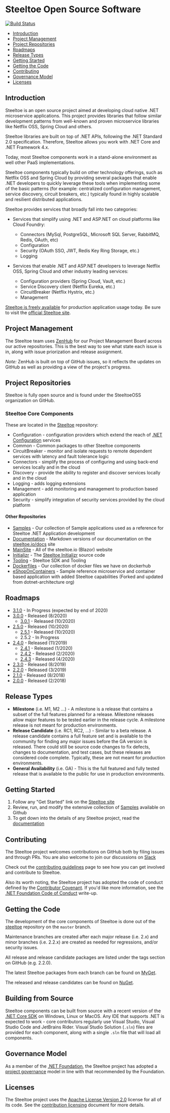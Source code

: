 # Steeltoe Open Source Software

[![Build Status](https://dev.azure.com/SteeltoeOSS/Steeltoe/_apis/build/status/SteeltoeOSS.steeltoe?branchName=master)](https://dev.azure.com/SteeltoeOSS/Steeltoe/_build/latest?definitionId=4&branchName=master)

* [Introduction](#introduction)
* [Project Management](#project-management)
* [Project Repositories](#project-repositories)
* [Roadmaps](#roadmaps)
* [Release Types](#release-types)
* [Getting Started](#getting-started)
* [Getting the Code](#getting-the-code)
* [Contributing](#contributing)
* [Governance Model](#governance-model)
* [Licenses](#licenses)

## Introduction

Steeltoe is an open source project aimed at developing cloud native .NET microservice applications.  This project provides libraries that follow similar development patterns from well-known and proven microservice libraries like Netflix OSS, Spring Cloud and others.

Steeltoe libraries are built on top of .NET APIs, following the .NET Standard 2.0 specification. Therefore, Steeltoe allows you work with .NET Core and .NET Framework 4.x.

Today, most Steeltoe components work in a stand-alone environment as well other PaaS implementations.

Steeltoe components typically build on other technology offerings, such as Netflix OSS and Spring Cloud by providing several packages that enable .NET developers to quickly leverage these tools when implementing some of the basic patterns (for example: centralized configuration management, service discovery, circuit breakers, etc.) typically found in highly scalable and resilient distributed applications.

Steeltoe provides services that broadly fall into two categories:

* Services that simplify using .NET and ASP.NET on cloud platforms like Cloud Foundry:
  * Connectors (MySql, PostgreSQL, Microsoft SQL Server, RabbitMQ, Redis, OAuth, etc)
  * Configuration
  * Security (OAuth SSO, JWT, Redis Key Ring Storage, etc.)
  * Logging

* Services that enable .NET and ASP.NET developers to leverage Netflix OSS, Spring Cloud and other industry leading services:
  * Configuration providers (Spring Cloud, Vault, etc.)
  * Service Discovery client (Netflix Eureka, etc.)
  * CircuitBreaker (Netflix Hystrix, etc.)
  * Management

[Steeltoe is freely available](https://www.nuget.org/packages?q=steeltoe) for production application usage today. Be sure to visit the [official Steeltoe site](https://steeltoe.io/).

## Project Management

The Steeltoe team uses [ZenHub](https://app.zenhub.com/workspaces/steeltoe-project-5d92153f31e8dd0001222ae6/board) for our Project Management Board across our active repositories.  This is the best way to see what state each issue is in, along with issue priorization and release assignment.

_Note:_ ZenHub is built on top of GitHub issues, so it reflects the updates on GitHub as well as providing a view of the project's progress.

## Project Repositories

Steeltoe is fully open source and is found under the SteeltoeOSS organization on GitHub.

### Steeltoe Core Components

These are located in the [Steeltoe](https://github.com/SteeltoeOSS/steeltoe) repository:

* Configuration - configuration providers which extend the reach of [.NET Configuration](https://github.com/dotnet/extensions/tree/master/src/Configuration) services
* Common - Common packages to other Steeltoe components
* CircuitBreaker - monitor and isolate requests to remote dependent services with latency and fault tolerance logic
* Connectors - simplify the process of configuring and using back-end services locally and in the cloud
* Discovery - provide the ability to register and discover services locally and in the cloud
* Logging - adds logging extensions
* Management - add monitoring and management to production based application
* Security - simplify integration of security services provided by the cloud platform

#### Other Repositories

* [Samples](https://github.com/SteeltoeOSS/Samples) - Our collection of Sample applications used as a reference for Steeltoe .NET Application development
* [Documentation](https://github.com/SteeltoeOSS/Documentation) - Markdown versions of our documentation on the [steeltoe.io/docs](https://steeltoe.io/docs) site
* [MainSite](https://github.com/SteeltoeOSS/MainSite) - All of the steeltoe.io (Blazor) website
* [Initializr](https://github.com/SteeltoeOSS/initializr) - The [Steeltoe Initializr](https://start.steeltoe.io) source code
* [Tooling](https://github.com/SteeltoeOSS/Tooling) - Steeltoe SDK and Tooling
* [Dockerfiles](https://github.com/SteeltoeOSS/Dockerfiles) - Our collection of docker files we have on dockerhub
* [eShopOnContainers](https://github.com/SteeltoeOSS/eShopOnContainers) - Sample reference microservice and container based application with added Steeltoe capabilities (Forked and updated from dotnet-architecture org)


## Roadmaps

* [3.1.0](roadmaps/3.1.0.md) - In Progress (expected by end of 2020)
* [3.0.0](roadmaps/3.0.0.md) - Released (8/2020)
   * [3.0.1](https://github.com/SteeltoeOSS/steeltoe/releases/tag/3.0.1) - Released (10/2020)
* [2.5.0](roadmaps/2.5.0.md) - Released (10/2020)
   * [2.5.1](https://github.com/SteeltoeOSS/steeltoe/releases/tag/2.5.1) - Released (10/2020)
   * 2.5.2 - In Progress
* [2.4.0](roadmaps/2.4.0.md) - Released (11/2019)
   * [2.4.1](https://github.com/SteeltoeOSS/steeltoe/releases/tag/2.4.1) - Released (1/2020)
   * [2.4.2](https://github.com/SteeltoeOSS/steeltoe/releases/tag/2.4.2) - Released (2/2020)
   * [2.4.3](https://github.com/SteeltoeOSS/steeltoe/releases/tag/2.4.3) - Released (4/2020)
* [2.3.0](roadmaps/2.3.0.md) - Released (8/2019)
* [2.2.0](roadmaps/2.2.0.md) - Released (3/2019)
* [2.1.0](roadmaps/2.1.0.md) - Released (8/2018)
* [2.0.0](roadmaps/2.0.0.md) - Released (2/2018)

## Release Types

* **Milestone** (i.e. M1, M2 ...) - A milestone is a release that contains a subset of the full features planned for a release. Milestone releases allow major features to be tested earlier in the release cycle.  A milestone release is not meant for production environments.
* **Release Candidate** (i.e. RC1, RC2, ...) - Similar to a beta release.  A release candidate contains a full feature set and is available to the community for finding any major issues before the GA version is released.  There could still be source code changes to fix defects, changes to documentation, and test cases, but these releases are considered code complete. Typically, these are not meant for production environments.
* **General Availability** (i.e. GA) - This is the full featured and fully tested release that is available to the public for use in production environments.

## Getting Started

1. Follow any "Get Started" link on the [Steeltoe site](https://steeltoe.io/)
1. Review, run, and modify the extensive collection of [Samples](https://github.com/SteeltoeOSS/Samples) available on Github
1. To get down into the details of any Steeltoe project, read the [documentation](https://steeltoe.io/docs/)

## Contributing

The Steeltoe project welcomes contributions on GitHub both by filing issues and through PRs. You are also welcome to join our discussions on [Slack](https://slack.steeltoe.io/)

Check out the [contributing guidelines](https://github.com/SteeltoeOSS/.github/blob/master/CONTRIBUTING.md) page to see how you can get involved and contribute to Steeltoe.

Also its worth noting, the Steeltoe project has adopted the code of conduct defined by the [Contributor Covenant](https://contributor-covenant.org/).
If you'd like more information, see the [.NET Foundation Code of Conduct](https://www.dotnetfoundation.org/code-of-conduct) write-up.

## Getting the Code

The development of the core components of Steeltoe is done out of the [steeltoe](/) repository on the `master` branch.

Maintenance branches are created after each major release (i.e. 2.x) and minor branches (i.e. 2.2.x) are created as needed for regressions, and/or security issues.

All release and release candidate packages are listed under the tags section on GitHub (e.g. 2.2.0).

The latest Steeltoe packages from each branch can be found on [MyGet](https://myget.org/gallery/steeltoedev).

The released and release candidates can be found on [NuGet](https://www.nuget.org/profiles/steeltoe).

## Building from Source

Steeltoe components can be built from source with a recent version of the [.NET Core SDK](https://dotnet.microsoft.com/download/visual-studio-sdks) on Windows, Linux or MacOS. Any IDE that supports .NET is expected to work - core contributors regularly use Visual Studio, Visual Studio Code and JetBrains Rider. Visual Studio Solution (`.sln`) files are provided for each component, along with a single `.sln` file that will load all components.

## Governance Model

As a member of the [.NET Foundation](https://dotnetfoundation.org/), the Steeltoe project has adopted a [project governance](https://github.com/dotnet/home/blob/master/governance/project-governance.md) model in line with that recommended by the Foundation.

## Licenses

The Steeltoe project uses the [Apache License Version 2.0](https://github.com/SteeltoeOSS/.github/blob/master/LICENSE.md) license for all of its code.  See the [contribution licensing](https://github.com/SteeltoeOSS/.github/blob/master/contributing-docs/contributing-license.md) document for more details.
